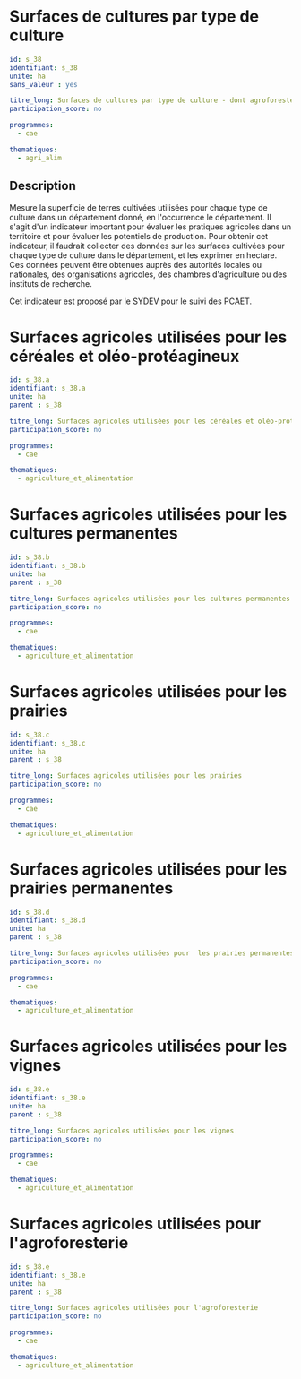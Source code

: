 # Surfaces de cultures par type de culture 

```yaml
id: s_38
identifiant: s_38
unite: ha
sans_valeur : yes

titre_long: Surfaces de cultures par type de culture - dont agroforesterie (hors surfaces toujours en herbe)
participation_score: no

programmes:
  - cae

thematiques:
  - agri_alim
```
## Description
Mesure la superficie de terres cultivées utilisées pour chaque type de culture dans un département donné, en l'occurrence le département. Il s'agit d'un indicateur important pour évaluer les pratiques agricoles dans un territoire et pour évaluer les potentiels de production. Pour obtenir cet indicateur, il faudrait collecter des données sur les surfaces cultivées pour chaque type de culture dans le département, et les exprimer en hectare. Ces données peuvent être obtenues auprès des autorités locales ou nationales, des organisations agricoles, des chambres d'agriculture ou des instituts de recherche.

Cet indicateur est proposé par le SYDEV pour le suivi des PCAET.

# Surfaces agricoles utilisées pour les céréales et oléo-protéagineux

```yaml
id: s_38.a
identifiant: s_38.a
unite: ha
parent : s_38

titre_long: Surfaces agricoles utilisées pour les céréales et oléo-protéagineux
participation_score: no

programmes:
  - cae

thematiques:
  - agriculture_et_alimentation
```

# Surfaces agricoles utilisées pour les cultures permanentes
```yaml
id: s_38.b
identifiant: s_38.b
unite: ha
parent : s_38

titre_long: Surfaces agricoles utilisées pour les cultures permanentes
participation_score: no

programmes:
  - cae

thematiques:
  - agriculture_et_alimentation
```

# Surfaces agricoles utilisées pour les prairies

```yaml
id: s_38.c
identifiant: s_38.c
unite: ha
parent : s_38

titre_long: Surfaces agricoles utilisées pour les prairies
participation_score: no

programmes:
  - cae

thematiques:
  - agriculture_et_alimentation
```

# Surfaces agricoles utilisées pour les prairies permanentes

```yaml
id: s_38.d
identifiant: s_38.d
unite: ha
parent : s_38

titre_long: Surfaces agricoles utilisées pour  les prairies permanentes
participation_score: no

programmes:
  - cae

thematiques:
  - agriculture_et_alimentation
```

# Surfaces agricoles utilisées pour les vignes
```yaml
id: s_38.e
identifiant: s_38.e
unite: ha
parent : s_38

titre_long: Surfaces agricoles utilisées pour les vignes
participation_score: no

programmes:
  - cae

thematiques:
  - agriculture_et_alimentation
```

# Surfaces agricoles utilisées pour l'agroforesterie
```yaml
id: s_38.e
identifiant: s_38.e
unite: ha
parent : s_38

titre_long: Surfaces agricoles utilisées pour l'agroforesterie
participation_score: no

programmes:
  - cae

thematiques:
  - agriculture_et_alimentation
```
